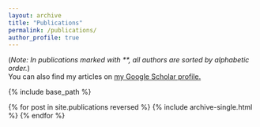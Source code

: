 ```yaml
---
layout: archive
title: "Publications"
permalink: /publications/
author_profile: true
---
```



(*Note: In publications marked with **, all authors are sorted by alphabetic order.*)  
You can also find my articles on <u><a href="https://scholar.google.com/citations?user=QhrqlcwAAAAJ&hl=en">my Google Scholar profile</a>.</u>

{% include base_path %}

{% for post in site.publications reversed %}
  {% include archive-single.html %}
{% endfor %}
